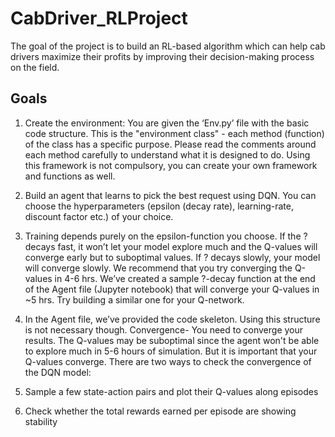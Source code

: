 # CabDriver_RLProject
The goal of the project is to build an RL-based algorithm which can help cab drivers maximize their profits by improving their decision-making process on the field.

## Goals
1. Create the environment: You are given the ‘Env.py’ file with the basic code structure. This is the "environment class" - each method (function) of the class has a specific purpose. Please read the comments around each method carefully to understand what it is designed to do. Using this framework is not compulsory, you can create your own framework and functions as well.

2. Build an agent that learns to pick the best request using DQN. You can choose the hyperparameters (epsilon (decay rate), learning-rate, discount factor etc.) of your choice.

 3. Training depends purely on the epsilon-function you choose. If the ? decays fast, it won’t let your model explore much and the Q-values will converge early but to suboptimal values. If ? decays slowly, your model will converge slowly. We recommend that you try converging the Q-values in 4-6 hrs.  We’ve created a sample ?-decay function at the end of the Agent file (Jupyter notebook) that will converge your Q-values in ~5 hrs. Try building a similar one for your Q-network.

 4. In the Agent file, we’ve provided the code skeleton. Using this structure is not necessary though.
Convergence- You need to converge your results. The Q-values may be suboptimal since the agent won't be able to explore much in 5-6 hours of simulation. But it is important that your Q-values converge. There are two ways to check the convergence of the DQN model:

 5. Sample a few state-action pairs and plot their Q-values along episodes

 6. Check whether the total rewards earned per episode are showing stability
